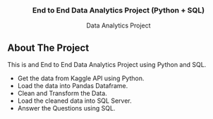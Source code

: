                          
<br/>
<div align="center">

<h3 align="center">End to End Data Analytics Project (Python + SQL)</h3>
<p align="center">
Data Analytics Project


  


</p>
</div>

 ## About The Project

This is and End to End Data Analytics Project using Python and SQL. 

- Get the data from Kaggle API using Python.
- Load the data into Pandas Dataframe.
- Clean and Transform the Data.
- Load the cleaned data into SQL Server.
- Answer the Questions using SQL.
